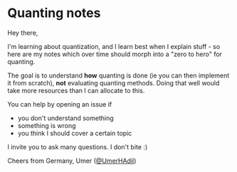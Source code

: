 # Quanting notes

Hey there, 

I'm learning about quantization, and I learn best when I explain stuff - so here are my notes which over time should morph into a "zero to hero" for quanting.

The goal is to understand **how** quanting is done (ie you can then implement it from scratch), **not** evaluating quanting methods. Doing that well would take more resources than I can allocate to this. 

You can help by opening an issue if
- you don't understand something
- something is wrong
- you think I should cover a certain topic

I invite you to ask many questions. I don't bite :)

Cheers from Germany,
Umer ([@UmerHAdil](https://x.com/UmerHAdil))
